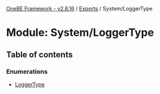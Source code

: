 [OneBE Framework - v2.6.16](../README.md) / [Exports](../modules.md) / System/LoggerType

# Module: System/LoggerType

## Table of contents

### Enumerations

- [LoggerType](../enums/System_LoggerType.LoggerType.md)
